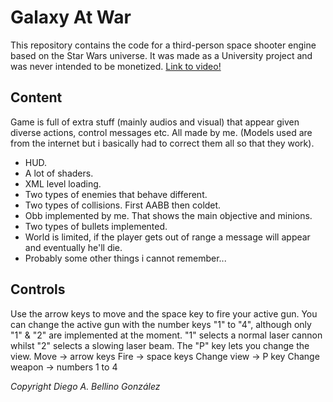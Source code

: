 # Galaxy At War
This repository contains the code for a third-person space shooter engine based on the Star Wars universe. It was made as a University project and was never intended to be monetized.
[Link to video!](https://youtu.be/j3PhbyCIk6g)

## Content 
Game is full of extra stuff (mainly audios and visual) that appear given diverse actions, 
control messages etc. All made by me. (Models used are from the internet but i basically had 
to correct them all so that they work).
- HUD.
- A lot of shaders.
- XML level loading.
- Two types of enemies that behave different.
- Two types of collisions. First AABB then coldet.
- Obb implemented by me. That shows the main objective and minions.
- Two types of bullets implemented.
- World is limited, if the player gets out of range a message will appear and eventually he'll
die.
- Probably some other things i cannot remember...

## Controls 
Use the arrow keys to move and the space key to fire your active gun. 
You can change the active gun with the number keys "1" to "4", although only "1" & "2" are implemented at the moment. "1" selects a normal laser cannon whilst "2" selects a slowing laser beam.
The "P" key lets you change the view.
Move -> arrow keys
Fire -> space keys
Change view -> P key
Change weapon -> numbers 1 to 4

_Copyright Diego A. Bellino González_